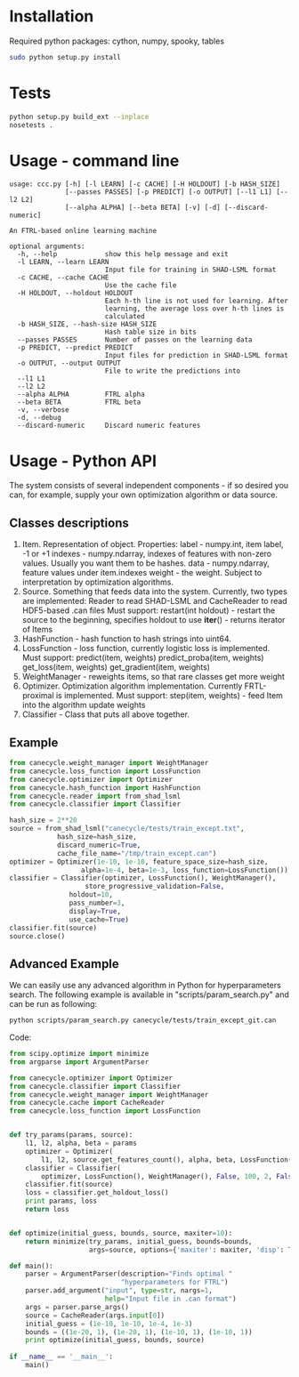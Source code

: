 Installation
============
Required python packages: 
cython, numpy, spooky, tables

```bash
sudo python setup.py install
```

Tests
=====
```bash
python setup.py build_ext --inplace
nosetests .
```

Usage - command line
===================
```
usage: ccc.py [-h] [-l LEARN] [-c CACHE] [-H HOLDOUT] [-b HASH_SIZE]
              [--passes PASSES] [-p PREDICT] [-o OUTPUT] [--l1 L1] [--l2 L2]
              [--alpha ALPHA] [--beta BETA] [-v] [-d] [--discard-numeric]

An FTRL-based online learning machine

optional arguments:
  -h, --help            show this help message and exit
  -l LEARN, --learn LEARN
                        Input file for training in SHAD-LSML format
  -c CACHE, --cache CACHE
                        Use the cache file
  -H HOLDOUT, --holdout HOLDOUT
                        Each h-th line is not used for learning. After
                        learning, the average loss over h-th lines is
                        calculated
  -b HASH_SIZE, --hash-size HASH_SIZE
                        Hash table size in bits
  --passes PASSES       Number of passes on the learning data
  -p PREDICT, --predict PREDICT
                        Input files for prediction in SHAD-LSML format
  -o OUTPUT, --output OUTPUT
                        File to write the predictions into
  --l1 L1
  --l2 L2
  --alpha ALPHA         FTRL alpha
  --beta BETA           FTRL beta
  -v, --verbose
  -d, --debug
  --discard-numeric     Discard numeric features
```
Usage - Python API
==================
The system consists of several independent components -
if so desired you can, for example, supply your own optimization
algorithm or data source.

Classes descriptions
--------------------
1. Item. Representation of object. Properties:
   label - numpy.int, item label, -1 or +1
   indexes - numpy.ndarray, indexes of
      features with non-zero values. Usually you want
      them to be hashes.
   data - numpy.ndarray, feature values under item.indexes
   weight - the weight. Subject to interpretation by
     optimization algorithms.
2. Source. Something that feeds data into the system. Currently, two
   types are implemented: Reader to read SHAD-LSML and
   CacheReader to read HDF5-based .can files
   Must support:
   restart(int holdout) - restart the source to the beginning,
      specifies holdout to use
   __iter__() - returns iterator of Items
3. HashFunction - hash function to hash strings into uint64.
4. LossFunction - loss function, currently logistic loss is
   implemented. Must support:
   predict(item, weights)
   predict_proba(item, weights)
   get_loss(item, weights)
   get_gradient(item, weights)
5. WeightManager - reweights items, so that rare classes get more
   weight
6. Optimizer. Optimization algorithm implementation.
   Currently FRTL-proximal is implemented. Must support:
   step(item, weights) - feed Item into the algorithm update weights
7. Classifier - Class that puts all above together.

Example 
-------
```python
from canecycle.weight_manager import WeightManager
from canecycle.loss_function import LossFunction
from canecycle.optimizer import Optimizer
from canecycle.hash_function import HashFunction
from canecycle.reader import from_shad_lsml
from canecycle.classifier import Classifier

hash_size = 2**20
source = from_shad_lsml("canecycle/tests/train_except.txt",
			hash_size=hash_size,
			discard_numeric=True,
			cache_file_name="/tmp/train_except.can")
optimizer = Optimizer(1e-10, 1e-10, feature_space_size=hash_size,
	    	      alpha=1e-4, beta=1e-3, loss_function=LossFunction())
classifier = Classifier(optimizer, LossFunction(), WeightManager(),
	     	       store_progressive_validation=False,
		       holdout=10,	
		       pass_number=3,
		       display=True,
		       use_cache=True)
classifier.fit(source)
source.close()
```

Advanced Example
----------------
We can easily use any advanced algorithm in Python
for hyperparameters search. The following example is available in
"scripts/param_search.py" and can be run as following:
```bash
python scripts/param_search.py canecycle/tests/train_except_git.can
```
Code:
```python
from scipy.optimize import minimize
from argparse import ArgumentParser

from canecycle.optimizer import Optimizer
from canecycle.classifier import Classifier
from canecycle.weight_manager import WeightManager
from canecycle.cache import CacheReader
from canecycle.loss_function import LossFunction


def try_params(params, source):
    l1, l2, alpha, beta = params
    optimizer = Optimizer(
        l1, l2, source.get_features_count(), alpha, beta, LossFunction())
    classifier = Classifier(
        optimizer, LossFunction(), WeightManager(), False, 100, 2, False)
    classifier.fit(source)
    loss = classifier.get_holdout_loss()
    print params, loss
    return loss


def optimize(initial_guess, bounds, source, maxiter=10):
    return minimize(try_params, initial_guess, bounds=bounds,
                    args=source, options={'maxiter': maxiter, 'disp': True})

def main():
    parser = ArgumentParser(description="Finds optimal "
                            "hyperparameters for FTRL")
    parser.add_argument("input", type=str, nargs=1,
                        help="Input file in .can format")
    args = parser.parse_args()
    source = CacheReader(args.input[0])
    initial_guess = (1e-10, 1e-10, 1e-4, 1e-3)
    bounds = ((1e-20, 1), (1e-20, 1), (1e-10, 1), (1e-10, 1))
    print optimize(initial_guess, bounds, source)
        
if __name__ == '__main__':
    main()
```